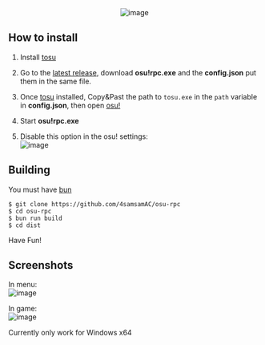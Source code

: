 <div style="text-align: center;"><img src="https://imgur.com/6Kw4l8t.png" alt="image"></div>

## How to install

1. Install [tosu](https://github.com/tosuapp/tosu/releases/latest) <br>

2. Go to the [latest release](https://github.com/4samsamAC/osu-rpc/releases/latest), download **osu!rpc.exe** and the **config.json** put them in the same file.

3. Once [tosu](https://github.com/tosuapp/tosu/releases/latest) installed, Copy&Past the path to `tosu.exe` in the `path` variable in **config.json**, then open [osu!](https://osu.ppy.sh)

4. Start **osu!rpc.exe**

5. Disable this option in the osu! settings:<br>
![image](https://imgur.com/uJADb8F.png)

## Building

You must have [bun](bun.sh)

```
$ git clone https://github.com/4samsamAC/osu-rpc
$ cd osu-rpc
$ bun run build
$ cd dist
```

Have Fun!

## Screenshots

In menu:<br>
![image](https://imgur.com/WP1WJNY.png)

In game:<br>
![image](https://imgur.com/RCY3Ril.png)

Currently only work for Windows x64

